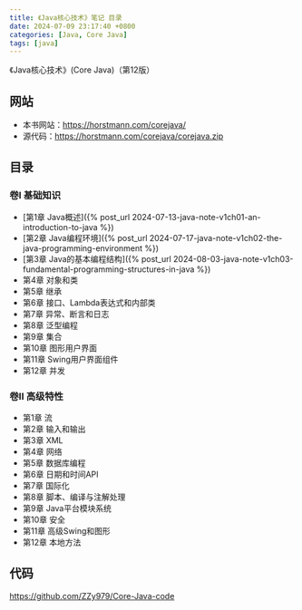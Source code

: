```yaml
---
title: 《Java核心技术》笔记 目录
date: 2024-07-09 23:17:40 +0800
categories: [Java, Core Java]
tags: [java]
---
```

《Java核心技术》(Core Java)（第12版）

## 网站
* 本书网站：<https://horstmann.com/corejava/>
* 源代码：<https://horstmann.com/corejava/corejava.zip>

## 目录
### 卷I 基础知识
* [第1章 Java概述]({% post_url 2024-07-13-java-note-v1ch01-an-introduction-to-java %})
* [第2章 Java编程环境]({% post_url 2024-07-17-java-note-v1ch02-the-java-programming-environment %})
* [第3章 Java的基本编程结构]({% post_url 2024-08-03-java-note-v1ch03-fundamental-programming-structures-in-java %})
* 第4章 对象和类
* 第5章 继承
* 第6章 接口、Lambda表达式和内部类
* 第7章 异常、断言和日志
* 第8章 泛型编程
* 第9章 集合
* 第10章 图形用户界面
* 第11章 Swing用户界面组件
* 第12章 并发

### 卷II 高级特性
* 第1章 流
* 第2章 输入和输出
* 第3章 XML
* 第4章 网络
* 第5章 数据库编程
* 第6章 日期和时间API
* 第7章 国际化
* 第8章 脚本、编译与注解处理
* 第9章 Java平台模块系统
* 第10章 安全
* 第11章 高级Swing和图形
* 第12章 本地方法

## 代码
<https://github.com/ZZy979/Core-Java-code>
